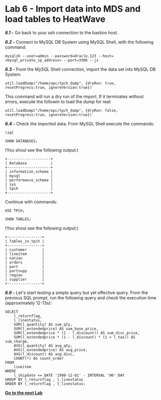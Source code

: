 # Lab 6 - Import data into MDS and load tables to HeatWave

_**6.1 -**_ Go back to your ssh connection to the bastion host.

_**6.2 -**_ Connect to MySQL DB System using MySQL Shell, with the following command:
```
mysqlsh --user=admin --password=Oracle.123 --host=<mysql_private_ip_address> --port=3306 --js
```

_**6.3 -**_ From the MySQL Shell connection, import the data set into MySQL DB System:
```
util.loadDump("/home/opc/tpch_dump", {dryRun: true, resetProgress:true, ignoreVersion:true})
```
This command will run a dry run of the import. If it terminates without errors, execute the followin to load the dump for real:
```
util.loadDump("/home/opc/tpch_dump", {dryRun: false, resetProgress:true, ignoreVersion:true})
```

_**6.4 -**_ Check the imported data. From MySQL Shell execute the commands:

```
\sql

SHOW DATABASES;
```
(You shoul see the following output:)
```
+--------------------+
| Database           |
+--------------------+
| information_schema |
| mysql              |
| performance_schema |
| sys                |
| tpch               |
+--------------------+
```
Continue with commands:
```
USE TPCH;

SHOW TABLES;
```
(You shoul see the following output:)
```
+----------------+
| Tables_in_tpch |
+----------------+
| customer       |
| lineitem       |
| nation         |
| orders         |
| part           |
| partsupp       |
| region         |
| supplier       |
+----------------+
```

_**6.6 -**_ Let's start testing a simple query but yet effective query.
From the previous SQL prompt, run the following query and check the execution time (approximately 12-13s):
```
SELECT
    l_returnflag,
    l_linestatus,
    SUM(l_quantity) AS sum_qty,
    SUM(l_extendedprice) AS sum_base_price,
    SUM(l_extendedprice * (1 - l_discount)) AS sum_disc_price,
    SUM(l_extendedprice * (1 - l_discount) * (1 + l_tax)) AS sum_charge,
    AVG(l_quantity) AS avg_qty,
    AVG(l_extendedprice) AS avg_price,
    AVG(l_discount) AS avg_disc,
    COUNT(*) AS count_order
FROM
    lineitem
WHERE
    l_shipdate <= DATE '1998-12-01' - INTERVAL '90' DAY
GROUP BY l_returnflag , l_linestatus
ORDER BY l_returnflag , l_linestatus;
```


**[Go to the next Lab](Lab7.md)**
